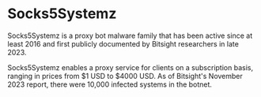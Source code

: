 # Socks5Systemz

Socks5Systemz is a proxy bot malware family that has been active since at least 2016 and first publicly documented by Bitsight researchers in late 2023.

Socks5Systemz enables a proxy service for clients on a subscription basis, ranging in
prices from $1 USD to $4000 USD. As of Bitsight's November 2023 report, there were 10,000 infected systems in the botnet.